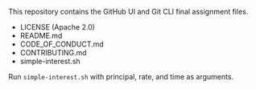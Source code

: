 This repository contains the GitHub UI and Git CLI final assignment files.

- LICENSE (Apache 2.0)
- README.md
- CODE_OF_CONDUCT.md
- CONTRIBUTING.md
- simple-interest.sh

Run `simple-interest.sh` with principal, rate, and time as arguments.
